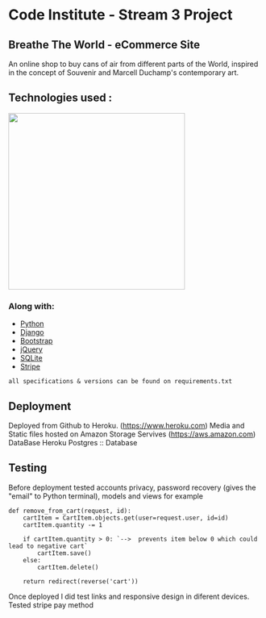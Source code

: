 # Code Institute - Stream 3 Project

## Breathe The World - eCommerce Site

An online shop to buy cans of air from different parts of the World, inspired in the concept of Souvenir and Marcell Duchamp's contemporary art.

## Technologies used :

<img src="https://camo.githubusercontent.com/904ade21b6fb63dec17555495bb36f749ba52023/68747470733a2f2f73332d75732d776573742d322e616d617a6f6e6177732e636f6d2f706c7567696e7365727665722f646f635265736f75726365732f737461636b2e737667" width="350px">

### Along with:

- [Python](https://www.python.org)
- [Django](https://www.djangoproject.com)
- [Bootstrap](http://getbootstrap.com)
- [jQuery](http://jquery.com)
- [SQLite](https://www.sqlite.org)
- [Stripe](https://www.stripe.com)

`all specifications & versions can be found on requirements.txt`


## Deployment

Deployed from Github to Heroku. (https://www.heroku.com)
Media and Static files hosted on Amazon Storage Servives (https://aws.amazon.com)
DataBase Heroku Postgres :: Database


## Testing
Before deployment tested accounts privacy, password recovery (gives the "email" to Python terminal), models and views for example


```
def remove_from_cart(request, id):
    cartItem = CartItem.objects.get(user=request.user, id=id)
    cartItem.quantity -= 1 

    if cartItem.quantity > 0: `-->  prevents item below 0 which could lead to negative cart`
        cartItem.save()
    else:
        cartItem.delete()

    return redirect(reverse('cart'))
```

Once deployed I did test links and responsive design in diferent devices.
Tested stripe pay method


